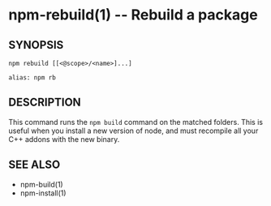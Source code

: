 npm-rebuild(1) -- Rebuild a package
===================================

## SYNOPSIS

    npm rebuild [[<@scope>/<name>]...]

    alias: npm rb

## DESCRIPTION

This command runs the `npm build` command on the matched folders.  This is useful
when you install a new version of node, and must recompile all your C++ addons with
the new binary.

## SEE ALSO

* npm-build(1)
* npm-install(1)
